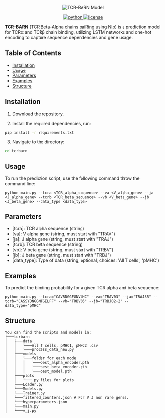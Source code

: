 
<p align="center">
  <img src="https://github.com/user-attachments/assets/b1d0e1bf-6b3d-4119-8902-f262ca67909d" alt="TCR-BARN Model" />
</p>
<p align="center">
    <a href="https://img.shields.io/badge/python-100%25-blue">
        <img alt="python" src="https://img.shields.io/badge/python-100%25-blue">
    </a>
    <a href="https://img.shields.io/badge/license-MIT-blue">
        <img alt="license" src="https://img.shields.io/badge/license-MIT-blue">
    </a>

**TCR-BARN** (TCR Beta-Alpha chains paiRing using Nlp) is a prediction model for TCRα and TCRβ chain binding, 
utilizing LSTM networks and one-hot encoding to capture sequence dependencies and gene usage. 


## Table of Contents

- [Installation](#installation)
- [Usage](#usage)
- [Parameters](#parameters)
- [Examples](#Examples)
- [Structure](#structure)

## Installation
1. Download the repository.

2.  Install the required dependencies, run:
```bash
pip install -r requirements.txt
```
3. Navigate to the directory:
```bash
cd tcrbarn
```

## Usage
To run the prediction script, use the following command throw the command line:

```
python main.py --tcra <TCR_alpha_sequence> --va <V_alpha_gene> --ja <J_alpha_gene> --tcrb <TCR_beta_sequence> --vb <V_beta_gene> --jb <J_beta_gene> --data_type <data_type>
```

## Parameters
- [tcra]: TCR alpha sequence (string)
- [va]: V alpha gene (string, must start with "TRAV")
- [ja]: J alpha gene (string, must start with "TRAJ")
- [tcrb]: TCR beta sequence (string)
- [vb]: V beta gene (string, must start with "TRBV")
- [jb]: J beta gene (string, must start with "TRBJ")
- [data_type]: Type of data (string, optional, choices: 'All T cells', 'pMHC')

## Examples
To predict the binding probability for a given TCR alpha and beta sequence:
```
python main.py --tcra="CAVRDGGFGNVLHC" --va="TRAV03" --ja="TRAJ35" --tcrb="CASSYDNGGNTGELFF" --vb="TRBV06" --jb="TRBJ02-2" --data_type="pMHC"
```

## Structure

```
You can find the scripts and models in:
├───tcrbarn
│   ├───data
│   │   └───All T cells, pMHC1, pMHC2 .csv
│   │   └───process_data_new.py
│   ├───models
│   │   └───folder for each mode
│   │   │   └───best_alpha_encoder.pth
│   │   │   └───best_beta_encoder.pth
│   │   │   └───best_model.pth
│   ├───plots
│   │   └───.py files for plots
│   └───Loader.py
│   └───Models.py
│   └───Trainer.py
│   └───filtered_counters.json # For V J non rare genes.
│   └───hyperparameters.json 
│   └───main.py
│   └───v_j.py


```

